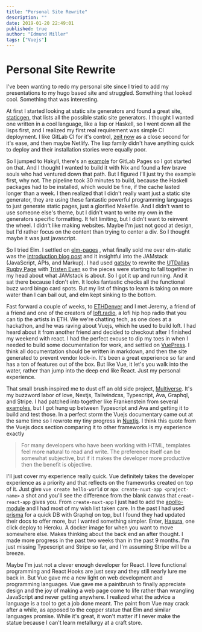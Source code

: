 ```yaml
---
title: "Personal Site Rewrite"
description: ""
date: 2019-01-20 22:49:01
published: true
author: "Edmund Miller"
tags: ["Vuejs"]
---
```


# Personal Site Rewrite

I've been wanting to redo my personal site since I tried to add my presentations
to my hugo based site and struggled. Something that looked
cool. Something that was interesting.

At first I started looking at static site generators and found a great site,
[staticgen](https://www.staticgen.com/), that lists all the possible static site generators. I thought I
wanted one written in a cool language, like a lisp or Haskell, so I
went down all the lisps first, and I realized my first real requirement was
simple CI deployment. I like GitLab CI for it's control, [zeit now](https://zeit.co/) as a close
second for it's ease, and then maybe Netlify. The lisp
family didn't have anything quick to deploy and their installation stories
were equally poor.

So I jumped to Hakyll, there's an [example](https://gitlab.com/pages/hakyll) for GitLab Pages so I got started on
that. And I thought I wanted to build it with Nix and found a few brave souls
who had ventured down that path. But I figured I'll just try the example first,
why not. The pipeline took 30 minutes to build, because the Haskell packages
had to be installed, which would be fine, if the cache lasted longer than a
week. I then realized that I didn't really want just a static site generator,
they are using these fantastic powerful programming languages to just generate
static pages, just a glorified Makefile. And I didn't want to use someone else's
theme, but I didn't want to write my own in the generators specific formatting.
It felt limiting, but I didn't want to reinvent the wheel. I didn't like making
websites. Maybe I'm just not good at design, but I'd rather focus on the
content than trying to center a div. So I thought maybe it was just javascript.

So I tried Elm. I settled on [elm-pages](https://elm-pages.com/) , what finally sold me over elm-static
was the [introduction blog post](https://elm-pages.com/blog/introducing-elm-pages/) and it insightful into the JAMstack (JavaScript,
APIs, and Markup). I had used [gatsby](https://www.gatsbyjs.org/) to rewrite the [UTDallas Rugby Page](https://www.utdallasrugby.org/) with
[Tristen Even](https://www.tristeneven.com/) so the pieces were starting to fall together in my head about what
JAMstack is about. So I got it up and running. And it sat there because I don't
elm. It looks fantastic checks all the functional buzz word bingo card spots.
But my list of things to learn is taking on more water than I can bail out, and
elm kept sinking to the bottom.

Fast forward a couple of weeks, to [ETHDenver](https://www.ethdenver.com/) and I met Jeremy, a friend of a
friend and one of the creators of [loft.radio](https://loft.radio/), a lofi hip hop radio that you can
tip the artists in ETH. We we're chatting tech, as one does at a hackathon, and
he was raving about Vuejs, which he used to build loft. I had heard about it
from another friend and decided to checkout after I finished my weekend with
react. I had the perfect excuse to dip my toes in when I needed to build some
documentation for work, and settled on [VuePress](https://vuepress.vuejs.org/). I think all documentation
should be written in markdown, and then the site generated to prevent vendor
lock-in. It's been a great experience so far and has a ton of features out of
the box. But like Vue, it let's you walk into the water, rather than jump into
the deep end like React. Just my personal experience.

That small brush inspired me to dust off an old side project, [Multiverse](https://multiverse.gg/). It's
my buzzword labor of love, Nextjs, Tailwindcss, Typescript, Ava, Graphql, and Stripe.
I had patched into together like Frankenstein from several [examples](https://github.com/zeit/next.js/tree/master/examples), but I got
hung up between Typescript and Ava and getting it to build and test those. In a
perfect storm the Vuejs documentary came out at the same time so I rewrote my
tiny progress in [Nuxtjs](https://nuxtjs.org/). I think this quote from the Vuejs docs section
comparing it to other frameworks is my experience exactly

> For many developers who have been working with HTML, templates feel more natural to read and write. The preference itself can be somewhat subjective, but if it makes the developer more productive then the benefit is objective.

I'll just cover my experience really quick. Vue definitely takes the developer
experience as a priority and that reflects on the frameworks created on top of
it. Just give `vue create hello-world` or `npx create-nuxt-app <project-name>` a
shot and you'll see the difference from the blank canvas that `creat-react-app`
gives you. From `create-nuxt-app` I just had to add the [apollo-module](https://github.com/nuxt-community/apollo-module) and I had
most of my wish list taken care. In the past I had used [prisma](https://www.prisma.io/) for a quick DB
with Graphql on top, but I found they had updated their docs to offer more, but
I wanted something simpler. Enter, [Hasura](https://hasura.io/), one click deploy to Heroku. A docker
image for when you want to move somewhere else. Makes thinking about the back end
an after thought. I made more progress in the past two weeks than in the past 9
months. I'm just missing Typescript and Stripe so far, and I'm assuming Stripe
will be a breeze.

Maybe I'm just not a clever enough developer for React. I love functional
programming and React Hooks are just sexy and they still nearly lure me back in.
But Vue gave me a new light on web development and programming languages. Vue
gave me a paintbrush to finally appreciate design and the joy of making a web page come to
life rather than wrangling JavaScript and never getting anywhere. I realized
what the advice a language is a tool to get a job done meant. The paint from Vue
may crack after a while, as apposed to the copper statue that Elm and similar
languages promise. While it's great, it won't matter if I never make the statue
because I can't learn metallurgy at a craft store.
